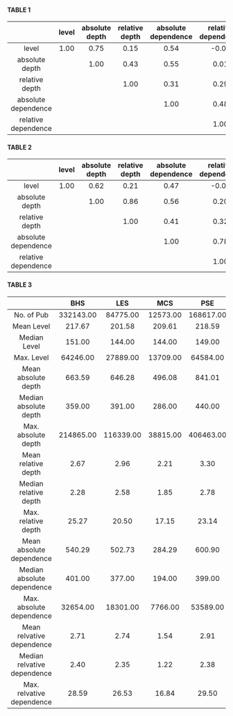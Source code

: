 #### TABLE 1
| |level|absolute depth|relative depth|absolute dependence|relative dependence|
|:---:|:---:|:---:|:---:|:---:|:---:|
level|1.00|0.75|0.15|0.54|-0.08|
absolute depth| |1.00|0.43|0.55|0.01|
relative depth| | |1.00|0.31|0.29|
absolute dependence| | | |1.00|0.48|
relative dependence| | | | |1.00|
#### TABLE 2
| |level|absolute depth|relative depth|absolute dependence|relative dependence|
|:---:|:---:|:---:|:---:|:---:|:---:|
level|1.00|0.62|0.21|0.47|-0.09|
absolute depth| |1.00|0.86|0.56|0.20|
relative depth| | |1.00|0.41|0.32|
absolute dependence| | | |1.00|0.78|
relative dependence| | | | |1.00|
#### TABLE 3
| |BHS|LES|MCS|PSE|SSH|
|:---:|:---:|:---:|:---:|:---:|:---:|
|No. of Pub|332143.00|84775.00|12573.00|168617.00|32266.00|
|Mean Level|217.67|201.58|209.61|218.59|206.57|
|Median Level|151.00|144.00|144.00|149.00|150.00|
|Max. Level|64246.00|27889.00|13709.00|64584.00|14229.00|
|Mean absolute depth|663.59|646.28|496.08|841.01|484.42|
|Median absolute depth|359.00|391.00|286.00|440.00|281.00|
|Max. absolute depth|214865.00|116339.00|38815.00|406463.00|50893.00|
|Mean relative depth|2.67|2.96|2.21|3.30|2.10|
|Median relative depth|2.28|2.58|1.85|2.78|1.79|
|Max. relative depth|25.27|20.50|17.15|23.14|13.51|
|Mean absolute dependence|540.29|502.73|284.29|600.90|439.91|
|Median absolute dependence|401.00|377.00|194.00|399.00|315.00|
|Max. absolute dependence|32654.00|18301.00|7766.00|53589.00|13198.00|
|Mean relvative dependence|2.71|2.74|1.54|2.91|2.24|
|Median relvative dependence|2.40|2.35|1.22|2.38|1.92|
|Max. relvative dependence|28.59|26.53|16.84|29.50|17.57|
